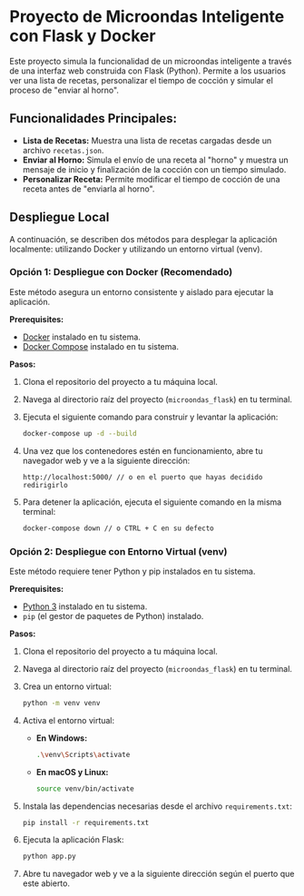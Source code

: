 # Proyecto de Microondas Inteligente con Flask y Docker

Este proyecto simula la funcionalidad de un microondas inteligente a través de una interfaz web construida con Flask (Python). Permite a los usuarios ver una lista de recetas, personalizar el tiempo de cocción y simular el proceso de "enviar al horno".

## Funcionalidades Principales:

* **Lista de Recetas:** Muestra una lista de recetas cargadas desde un archivo `recetas.json`.
* **Enviar al Horno:** Simula el envío de una receta al "horno" y muestra un mensaje de inicio y finalización de la cocción con un tiempo simulado.
* **Personalizar Receta:** Permite modificar el tiempo de cocción de una receta antes de "enviarla al horno".

## Despliegue Local

A continuación, se describen dos métodos para desplegar la aplicación localmente: utilizando Docker y utilizando un entorno virtual (venv).

### Opción 1: Despliegue con Docker (Recomendado)

Este método asegura un entorno consistente y aislado para ejecutar la aplicación.

**Prerequisites:**

* [Docker](https://www.docker.com/get-started) instalado en tu sistema.
* [Docker Compose](https://docs.docker.com/compose/install/) instalado en tu sistema.

**Pasos:**

1.  Clona el repositorio del proyecto a tu máquina local.
2.  Navega al directorio raíz del proyecto (`microondas_flask`) en tu terminal.
3.  Ejecuta el siguiente comando para construir y levantar la aplicación:

    ```bash
    docker-compose up -d --build
    ```

4.  Una vez que los contenedores estén en funcionamiento, abre tu navegador web y ve a la siguiente dirección:

    ```
    http://localhost:5000/ // o en el puerto que hayas decidido redirigirlo
    ```

5.  Para detener la aplicación, ejecuta el siguiente comando en la misma terminal:

    ```bash
    docker-compose down // o CTRL + C en su defecto
    ```

### Opción 2: Despliegue con Entorno Virtual (venv)

Este método requiere tener Python y pip instalados en tu sistema.

**Prerequisites:**

* [Python 3](https://www.python.org/downloads/) instalado en tu sistema.
* `pip` (el gestor de paquetes de Python) instalado.

**Pasos:**

1.  Clona el repositorio del proyecto a tu máquina local.
2.  Navega al directorio raíz del proyecto (`microondas_flask`) en tu terminal.
3.  Crea un entorno virtual:

    ```bash
    python -m venv venv
    ```

4.  Activa el entorno virtual:
    * **En Windows:**

        ```bash
        .\venv\Scripts\activate
        ```
    * **En macOS y Linux:**

        ```bash
        source venv/bin/activate
        ```

5.  Instala las dependencias necesarias desde el archivo `requirements.txt`:

    ```bash
    pip install -r requirements.txt
    ```

6.  Ejecuta la aplicación Flask:

    ```bash
    python app.py
    ```

7.  Abre tu navegador web y ve a la siguiente dirección según el puerto que este abierto.